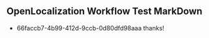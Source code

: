 ## OpenLocalization Workflow Test MarkDown
* 66faccb7-4b99-412d-9ccb-0d80dfd98aaa thanks!

<!--HONumber=Jul16_HO2-->


